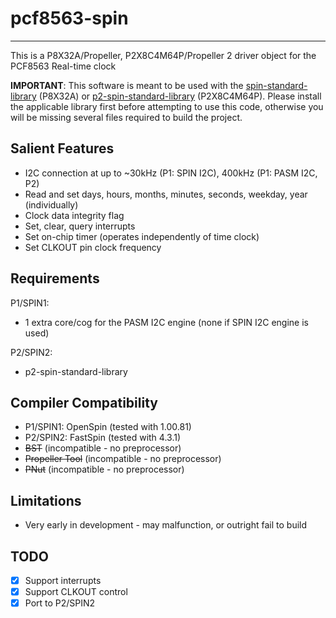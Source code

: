# pcf8563-spin 
--------------

This is a P8X32A/Propeller, P2X8C4M64P/Propeller 2 driver object for the PCF8563 Real-time clock

**IMPORTANT**: This software is meant to be used with the [spin-standard-library](https://github.com/avsa242/spin-standard-library) (P8X32A) or [p2-spin-standard-library](https://github.com/avsa242/p2-spin-standard-library) (P2X8C4M64P). Please install the applicable library first before attempting to use this code, otherwise you will be missing several files required to build the project.

## Salient Features

* I2C connection at up to ~30kHz (P1: SPIN I2C), 400kHz (P1: PASM I2C, P2)
* Read and set days, hours, months, minutes, seconds, weekday, year (individually)
* Clock data integrity flag
* Set, clear, query interrupts
* Set on-chip timer (operates independently of time clock)
* Set CLKOUT pin clock frequency

## Requirements

P1/SPIN1:
* 1 extra core/cog for the PASM I2C engine (none if SPIN I2C engine is used)

P2/SPIN2:
* p2-spin-standard-library

## Compiler Compatibility

* P1/SPIN1: OpenSpin (tested with 1.00.81)
* P2/SPIN2: FastSpin (tested with 4.3.1)
* ~~BST~~ (incompatible - no preprocessor)
* ~~Propeller Tool~~ (incompatible - no preprocessor)
* ~~PNut~~ (incompatible - no preprocessor)

## Limitations

* Very early in development - may malfunction, or outright fail to build

## TODO

- [x] Support interrupts
- [x] Support CLKOUT control
- [x] Port to P2/SPIN2
